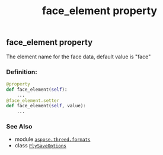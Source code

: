 ﻿---
title: face_element property
second_title: Aspose.3D for Python via .NET API References
description: 
type: docs
weight: 40
url: /python-net/aspose.threed.formats/plysaveoptions/face_element/
is_root: false
---

## face_element property


The element name for the face data, default value is "face"
### Definition:
```python
@property
def face_element(self):
    ...
@face_element.setter
def face_element(self, value):
    ...
```

### See Also
* module [`aspose.threed.formats`](../../)
* class [`PlySaveOptions`](/3d/python-net/aspose.threed.formats/plysaveoptions)
